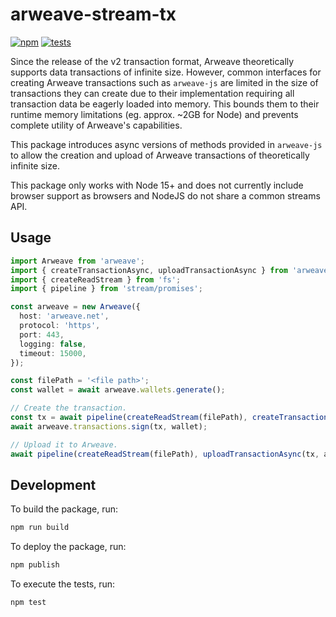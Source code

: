 # arweave-stream-tx

[![npm](https://img.shields.io/npm/v/arweave-stream-tx)](https://www.npmjs.com/package/arweave-stream-tx)
[![tests](https://github.com/CDDelta/arweave-stream-tx/workflows/tests/badge.svg)](https://github.com/CDDelta/arweave-stream-tx/actions?query=workflow%3Atests)

Since the release of the v2 transaction format, Arweave theoretically supports data transactions of infinite size. However, common interfaces for creating Arweave transactions such as `arweave-js` are limited in the size of transactions they can create due to their implementation requiring all transaction data be eagerly loaded into memory. This bounds them to their runtime memory limitations (eg. approx. ~2GB for Node) and prevents complete utility of Arweave's capabilities.

This package introduces async versions of methods provided in `arweave-js` to allow the creation and upload of Arweave transactions of theoretically infinite size.

This package only works with Node 15+ and does not currently include browser support as browsers and NodeJS do not share a common streams API.

## Usage

```typescript
import Arweave from 'arweave';
import { createTransactionAsync, uploadTransactionAsync } from 'arweave-stream-tx';
import { createReadStream } from 'fs';
import { pipeline } from 'stream/promises';

const arweave = new Arweave({
  host: 'arweave.net',
  protocol: 'https',
  port: 443,
  logging: false,
  timeout: 15000,
});

const filePath = '<file path>';
const wallet = await arweave.wallets.generate();

// Create the transaction.
const tx = await pipeline(createReadStream(filePath), createTransactionAsync({}, arweave, wallet));
await arweave.transactions.sign(tx, wallet);

// Upload it to Arweave.
await pipeline(createReadStream(filePath), uploadTransactionAsync(tx, arweave, false));
```

## Development

To build the package, run:

```bash
npm run build
```

To deploy the package, run:

```bash
npm publish
```

To execute the tests, run:

```bash
npm test
```
